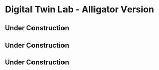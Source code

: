 # Digital Twin Lab - Alligator Version


## Under Construction

## Under Construction

## Under Construction


